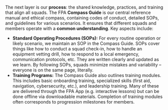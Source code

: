 The next layer is our **process**: the shared knowledge, practices, and training that align all squads. The FPA **Compass Guide** is our central reference manual and ethical compass, containing codes of conduct, detailed SOPs, and guidelines for various scenarios. It ensures that different squads and members operate with a **common understanding**. Key aspects include:  
- **Standard Operating Procedures (SOPs):** For every routine operation or likely scenario, we maintain an SOP in the Compass Guide. SOPs cover things like how to conduct a squad check-in, how to handle an equipment vetting drill, how to respond to a local emergency, communication protocols, etc. They are written clearly and updated as we learn. By following SOPs, squads minimize mistakes and variability – everyone is on the same page, literally.  
- **Training Programs:** The Compass Guide also outlines training modules. This includes basic onboarding training, specialized skills (first aid, navigation, cybersecurity, etc.), and leadership training. Many of these are delivered through the FPA App (e.g. interactive lessons) but can be done offline via downloadable materials. Completion of training modules often corresponds to progression milestones for members.